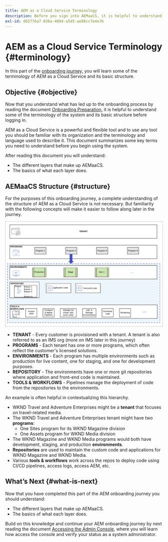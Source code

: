 ```yaml
---
title: AEM as a Cloud Service Terminology
description: Before you sign into AEMaaCS, it is helpful to understand some of the terminology of the system and its basic structure.
exl-id: d02776a7-836a-4894-a5d5-ae88cc7e4e76
---
```

# AEM as a Cloud Service Terminology {#terminology}

In this part of the [onboarding journey,](overview.md) you will learn some of the terminology of AEM as a Cloud Service and its basic structure.

## Objective {#objective}

Now that you understand what has led up to the onboarding process by reading the document [Onboarding Preparation,](preparation.md) it is helpful to understand some of the terminology of the system and its basic structure before logging in.

AEM as a Cloud Service is a powerful and flexible tool and to use any tool you should be familiar with its organization and the terminology and language used to describe it. This document summarizes some key terms you need to understand before you begin using the system.

After reading this document you will understand:

* The different layers that make up AEMaaCS.
* The basics of what each layer does.

## AEMaaCS Structure {#structure}

For the purposes of this onboarding journey, a complete understanding of the structure of AEM as a Cloud Service is not necessary. But familiarity with the following concepts will make it easier to follow along later in the journey.

![Cloud Manager structure](/help/journey-sites/quick-site/assets/cloud-manager-structure.png)

* **TENANT** - Every customer is provisioned with a tenant. A tenant is also referred to as an IMS org (more on IMS later in this journey)
* **PROGRAMS** - Each tenant has one or more programs, which often reflect the customer's licensed solutions.
* **ENVIRONMENTS** - Each program has multiple environments such as production for live content, one for staging, and one for development purposes.
* **REPOSITORY** - The environments have one or more git repositories where application and front-end code is maintained.
* **TOOLS &amp; WORKFLOWS** - Pipelines manage the deployment of code from the repositories to the environments.

An example is often helpful in contextualizing this hierarchy.

* WKND Travel and Adventure Enterprises might be a **tenant** that focuses on travel-related media.
* The WKND Travel and Adventure Enterprises tenant might have two **programs**: 
  * One Sites program for its WKND Magazine division
  * One Assets program for WKND Media division
* The WKND Magazine and WKND Media programs would both have development, staging, and production **environments**.
* **Repositories** are used to maintain the custom code and applications for WKND Magazine and WKND Media.
* Various **tools &amp; workflows** work across the repos to deploy code using CI/CD pipelines, access logs, access AEM, etc.

## What’s Next {#what-is-next}

Now that you have completed this part of the AEM onboarding journey you should understand:

* The different layers that make up AEMaaCS.
* The basics of what each layer does.

Build on this knowledge and continue your AEM onboarding journey by next reading the document [Accessing the Admin Console](admin-console.md), where you will learn how access the console and verify your status as a system administrator.
